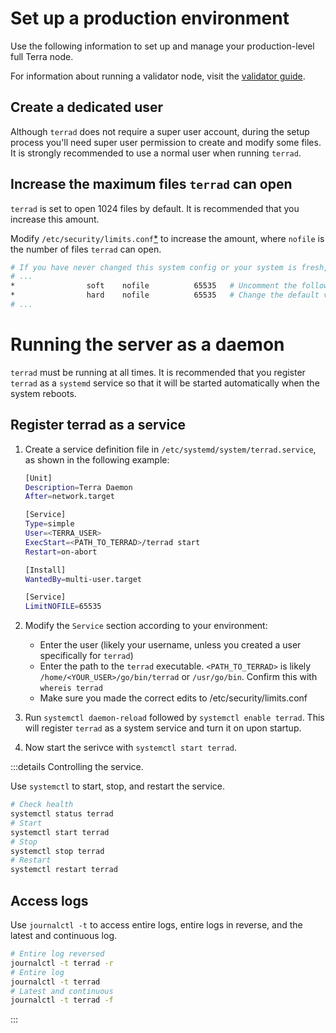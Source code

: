 # Set up a production environment

Use the following information to set up and manage your production-level full Terra node.

For information about running a validator node, visit the [validator guide](/How-to/Manage-a-Terra-validator/Overview.md).


## Create a dedicated user

Although `terrad` does not require a super user account, during the setup process you'll need super user permission to create and modify some files. It is strongly recommended to use a normal user when running `terrad`.

## Increase the maximum files `terrad` can open

`terrad` is set to open 1024 files by default. It is recommended that you increase this amount.

Modify `/etc/security/limits.conf`[*](https://linux.die.net/man/5/limits.conf) to increase the amount, where `nofile` is the number of files `terrad` can open.

```bash
# If you have never changed this system config or your system is fresh, most of this file will be commented
# ...
*                soft    nofile          65535   # Uncomment the following two lines at the bottom
*                hard    nofile          65535   # Change the default values to ~65535
# ...
```

# Running the server as a daemon

`terrad` must be running at all times. It is recommended that you register `terrad` as a `systemd` service so that it will be started automatically when the system reboots.

## Register terrad as a service

1. Create a service definition file in `/etc/systemd/system/terrad.service`, as shown in the following example:

   ```bash
   [Unit]
   Description=Terra Daemon
   After=network.target

   [Service]
   Type=simple
   User=<TERRA_USER>
   ExecStart=<PATH_TO_TERRAD>/terrad start  
   Restart=on-abort

   [Install]
   WantedBy=multi-user.target

   [Service]
   LimitNOFILE=65535  
   ```

2. Modify the `Service` section according to your environment:

   - Enter the user (likely your username, unless you created a user specifically for `terrad`)
   - Enter the path to the `terrad` executable. `<PATH_TO_TERRAD>` is likely `/home/<YOUR_USER>/go/bin/terrad` or `/usr/go/bin`. Confirm this with `whereis terrad`
   - Make sure you made the correct edits to /etc/security/limits.conf


3. Run `systemctl daemon-reload` followed by `systemctl enable terrad`. This will register `terrad` as a system service and turn it on upon startup.

4. Now start the serivce with `systemctl start terrad`.

:::details Controlling the service.

Use `systemctl` to start, stop, and restart the service.

```bash
# Check health
systemctl status terrad
# Start
systemctl start terrad
# Stop
systemctl stop terrad
# Restart
systemctl restart terrad
```

## Access logs

Use `journalctl -t` to access entire logs, entire logs in reverse, and the latest and continuous log.

```bash
# Entire log reversed
journalctl -t terrad -r
# Entire log
journalctl -t terrad
# Latest and continuous
journalctl -t terrad -f
```

:::
